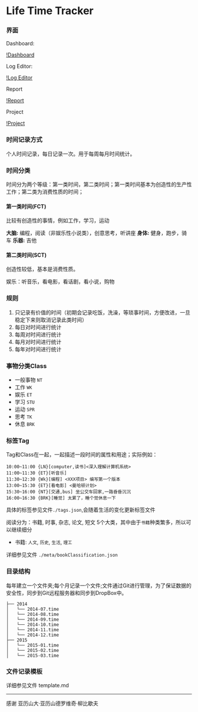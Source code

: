 Life Time Tracker
=====================

### 界面

Dashboard:

[!Dashboard](https://raw.githubusercontent.com/zhangmhao/Life-Time-Tracker/master/images/screenshots/dashboard.png)

Log Editor:

[!Log Editor](https://raw.githubusercontent.com/zhangmhao/Life-Time-Tracker/master/images/screenshots/log_editor.png)

Report

[!Report](https://raw.githubusercontent.com/zhangmhao/Life-Time-Tracker/master/images/screenshots/report.png)

Project

[!Project](https://raw.githubusercontent.com/zhangmhao/Life-Time-Tracker/master/images/screenshots/project.png)

### 时间记录方式

个人时间记录，每日记录一次。用于每周每月时间统计。

### 时间分类

时间分为两个等级：第一类时间，第二类时间；第一类时间基本为创造性的生产性工作；第二类为消费性质的时间；

#### 第一类时间(FCT)

比较有创造性的事情，例如工作，学习，运动

**大脑:** 编程，阅读（非娱乐性小说类），创意思考，听讲座
**身体:** 健身，跑步，骑车
**乐器:** 吉他

#### 第二类时间(SCT)

创造性较低，基本是消费性质。

娱乐：听音乐，看电影，看话剧，看小说，购物

### 规则

1. 只记录有价值的时间（初期会记录吃饭，洗澡，等琐事时间，方便改进，一旦稳定下来则取消记录此类时间）
2. 每日对时间进行统计
3. 每周对时间进行统计
4. 每月对时间进行统计
5. 每年对时间进行统计


### 事物分类Class

- 一般事物 `NT`
- 工作 `WK`
- 娱乐 `ET`
- 学习 `STU`
- 运动 `SPR`
- 思考 `TK`
- 休息 `BRK`

### 标签Tag

Tag和Class在一起，一起描述一段时间的属性和用途；实际例如：

```
10:00~11:00 {LN}[computer,读书]<深入理解计算机系统>
11:00~11:30 {ET}[听音乐]
11:30~12:30 {Wk}[编程] <XXX项目> 编写第一个版本
13:00~15:30 {ET}[看电影] <曼哈顿计划>
15:30~16:00 {NT}[交通,bus] 坐公交车回家,一路昏昏沉沉
16:00~16:30 {BRK}[睡觉] 太累了，睡个觉休息一下
```
具体的标签参见文件`./tags.json`,会随着生活的变化更新标签文件





阅读分为：书籍, 时事, 杂志, 论文, 短文 5个大类，其中由于`书籍`种类繁多，所以可以继续细分

- 书籍: `人文`, `历史`, `生活`, `理工`

详细参见文件 `./meta/bookClassification.json`



### 目录结构

每年建立一个文件夹;每个月记录一个文件;文件通过Git进行管理，为了保证数据的安全性，同步到Git远程服务器和同步到DropBox中。


```
├── 2014
│   └── 2014-07.time
│   └── 2014-08.time
│   └── 2014-09.time
│   └── 2014-10.time
│   └── 2014-11.time
│   └── 2014-12.time
├── 2015
│   └── 2015-01.time
│   └── 2015-02.time
│   └── 2015-03.time
```

### 文件记录模板

详细参见文件 template.md

-------------------------------------
感谢 亚历山大·亚历山德罗维奇·柳比歇夫
